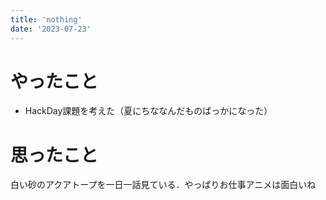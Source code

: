 ```yaml
---
title: 'nothing'
date: '2023-07-23'
---
```


# やったこと

- HackDay課題を考えた（夏にちななんだものばっかになった）

# 思ったこと


白い砂のアクアトープを一日一話見ている．やっぱりお仕事アニメは面白いね

